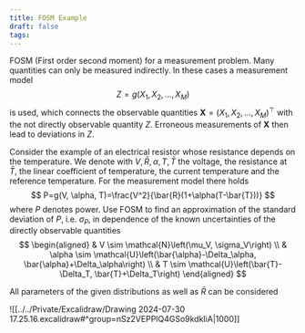```yaml
---
title: FOSM Example
draft: false
tags:
---
```

FOSM (First order second moment) for a measurement problem. Many quantities can only be measured indirectly. In these cases a measurement model
$$
Z=g\left(X_1, X_2, \ldots, X_M\right)
$$
is used, which connects the observable quantities $\boldsymbol{X}=\left(X_1, X_2, \ldots, X_M\right)^{\top}$ with the not directly observable quantity $Z$. Erroneous measurements of $\boldsymbol{X}$ then lead to deviations in $Z$.

Consider the example of an electrical resistor whose resistance depends on the temperature. We denote with $V, \bar{R}, \alpha, T, \bar{T}$ the voltage, the resistance at $\bar{T}$, the linear coefficient of temperature, the current temperature and the reference temperature. For the measurement model there holds
$$
P=g(V, \alpha, T)=\frac{V^2}{\bar{R}(1+\alpha(T-\bar{T}))}
$$
where $P$ denotes power.
Use FOSM to find an approximation of the standard deviation of $P$, i.e. $\sigma_P$, in dependence of the known uncertainties of the directly observable quantities
$$
\begin{aligned}
& V \sim \mathcal{N}\left(\mu_V, \sigma_V\right) \\
& \alpha \sim \mathcal{U}\left(\bar{\alpha}-\Delta_\alpha, \bar{\alpha}+\Delta_\alpha\right) \\
& T \sim \mathcal{U}\left(\bar{T}-\Delta_T, \bar{T}+\Delta_T\right)
\end{aligned}
$$

All parameters of the given distributions as well as $\bar{R}$ can be considered

![[../../Private/Excalidraw/Drawing 2024-07-30 17.25.16.excalidraw#^group=nSz2VEPPlQ4GSo9kdkIiA|1000]]

